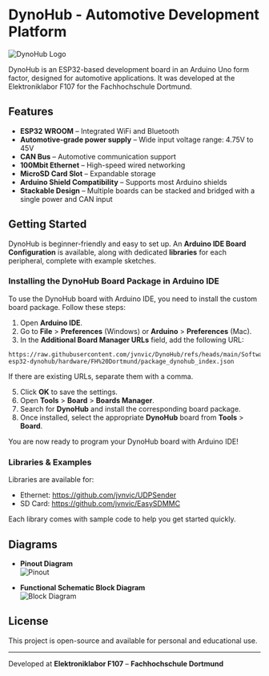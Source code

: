 # DynoHub - Automotive Development Platform

![DynoHub Logo](https://i.imgur.com/MOfc0t5.png)

DynoHub is an ESP32-based development board in an Arduino Uno form factor, designed for automotive applications. It was developed at the Elektroniklabor F107 for the Fachhochschule Dortmund.

## Features

- **ESP32 WROOM** – Integrated WiFi and Bluetooth
- **Automotive-grade power supply** – Wide input voltage range: 4.75V to 45V
- **CAN Bus** – Automotive communication support
- **100Mbit Ethernet** – High-speed wired networking
- **MicroSD Card Slot** – Expandable storage
- **Arduino Shield Compatibility** – Supports most Arduino shields
- **Stackable Design** – Multiple boards can be stacked and bridged with a single power and CAN input

## Getting Started

DynoHub is beginner-friendly and easy to set up. An **Arduino IDE Board Configuration** is available, along with dedicated **libraries** for each peripheral, complete with example sketches.


### Installing the DynoHub Board Package in Arduino IDE

To use the DynoHub board with Arduino IDE, you need to install the custom board package. Follow these steps:

1. Open **Arduino IDE**.
2. Go to **File** > **Preferences** (Windows) or **Arduino** > **Preferences** (Mac).
3. In the **Additional Board Manager URLs** field, add the following URL:

```text
https://raw.githubusercontent.com/jvnvic/DynoHub/refs/heads/main/Software/arduino-esp32-dynohub/hardware/FH%20Dortmund/package_dynohub_index.json
```

  If there are existing URLs, separate them with a comma.

5. Click **OK** to save the settings.
6. Open **Tools** > **Board** > **Boards Manager**.
7. Search for **DynoHub** and install the corresponding board package.
8. Once installed, select the appropriate **DynoHub** board from **Tools** > **Board**.

You are now ready to program your DynoHub board with Arduino IDE!

### Libraries & Examples
Libraries are available for:
- Ethernet: https://github.com/jvnvic/UDPSender
- SD Card: https://github.com/jvnvic/EasySDMMC

Each library comes with sample code to help you get started quickly.

## Diagrams

- **Pinout Diagram**  
  ![Pinout](https://i.imgur.com/xDfqLQV.png)

- **Functional Schematic Block Diagram**  
  ![Block Diagram](https://i.imgur.com/NUwmpEC.png)
## License
This project is open-source and available for personal and educational use.

---

Developed at **Elektroniklabor F107** – **Fachhochschule Dortmund**
